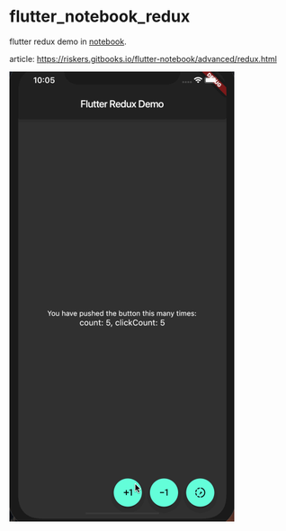 # flutter_notebook_redux

flutter redux demo in [notebook](https://github.com/riskers/flutter-notebook).

article: https://riskers.gitbooks.io/flutter-notebook/advanced/redux.html

![](./assets/redux.gif)
